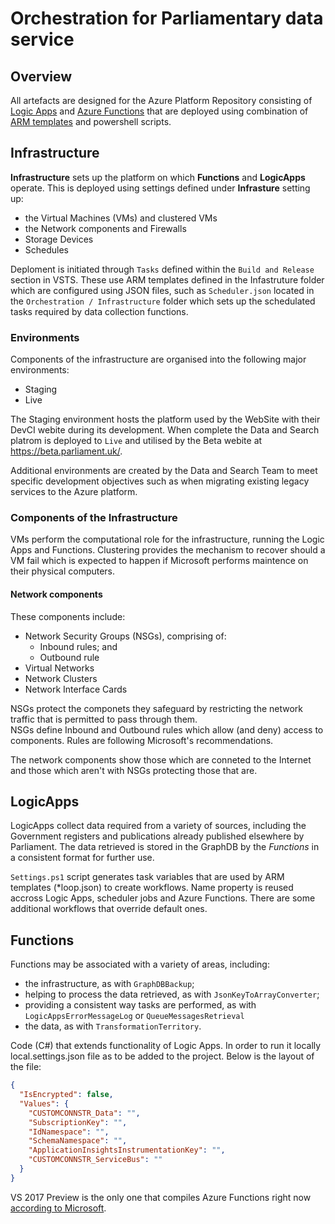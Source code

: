 # Orchestration for Parliamentary data service #

## Overview ##

All artefacts are designed for the Azure Platform Repository consisting of [Logic Apps](https://docs.microsoft.com/en-gb/azure/logic-apps/) and [Azure Functions](https://docs.microsoft.com/en-us/azure/azure-functions/functions-overview) that are deployed using combination of [ARM templates](https://docs.microsoft.com/en-us/azure/azure-resource-manager/resource-manager-template-walkthrough) and powershell scripts.

## Infrastructure ##
**Infrastructure** sets up the platform on which **Functions** and **LogicApps** operate.  This is deployed using settings defined under **Infrasture** setting up:
* the Virtual Machines (VMs) and clustered VMs
* the Network components and Firewalls
* Storage Devices
* Schedules

Deploment is initiated through `Tasks` defined within the `Build and Release` section in VSTS.  These use ARM templates defined in the Infastruture folder
which are configured using JSON files, such as `Scheduler.json` located in the `Orchestration / Infrastructure` folder which sets up the schedulated tasks
required by data collection functions.

### Environments ###

Components of the infrastructure are organised into the following major environments:
* Staging
* Live

The Staging environment
hosts the platform used by the WebSite with their DevCI webite during its development.  When complete
the Data and Search platrom is deployed to `Live` and utilised by the Beta webite at https://beta.parliament.uk/.

Additional environments are created by the Data and Search Team to meet specific development objectives such as when 
migrating existing legacy services to the Azure platform.

### Components of the Infrastructure ###

VMs perform the computational role for the infrastructure, running the Logic Apps and Functions.  Clustering provides the
mechanism to recover should a VM fail which is expected to happen if Microsoft performs maintence on their physical computers.

#### Network components ####

These components include:
* Network Security Groups (NSGs), comprising of:
  * Inbound rules; and
  * Outbound rule
* Virtual Networks
* Network Clusters
* Network Interface Cards

NSGs protect the componets they safeguard by restricting the network traffic that is permitted to pass through them.  
NSGs define Inbound and Outbound rules which allow (and deny) access to components.  Rules are following
Microsoft's recommendations.

The network components show those which are conneted to the Internet and those which aren't with NSGs protecting those that are.

## LogicApps ##
LogicApps collect data required from a variety of sources, including the Government registers and publications 
already published elsewhere by Parliament.  The data retrieved is stored in the GraphDB by the *Functions* 
in a consistent format for further use.

`Settings.ps1` script generates task variables that are used by ARM templates (*loop.json) to create
workflows. Name property is reused accross Logic Apps,
scheduler jobs and Azure Functions. There are some additional workflows that override default ones.

## Functions ##
Functions may be associated with a variety of areas, including:
* the infrastructure, as with `GraphDBBackup`;
* helping to process the data retrieved, as with `JsonKeyToArrayConverter`;
* providing a consistent way tasks are performed, as with `LogicAppsErrorMessageLog` or `QueueMessagesRetrieval`
* the data, as with `TransformationTerritory`.

Code (C#) that extends functionality of Logic Apps. In order to run it locally local.settings.json file 
as to be added to the project.  Below is the layout of the file:

```json
{
  "IsEncrypted": false,
  "Values": {
    "CUSTOMCONNSTR_Data": "",
    "SubscriptionKey": "",
    "IdNamespace": "",
    "SchemaNamespace": "",
    "ApplicationInsightsInstrumentationKey": "",
    "CUSTOMCONNSTR_ServiceBus": ""
  }
}
```

VS 2017 Preview is the only one that compiles Azure Functions right now [according to Microsoft](https://blogs.msdn.microsoft.com/webdev/2017/05/10/azure-function-tools-for-visual-studio-2017/).
